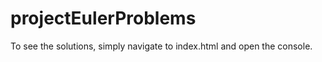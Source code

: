 # projectEulerProblems
  To see the solutions, simply navigate to index.html and open the console. 
